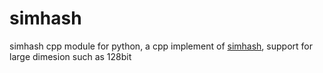 # simhash
simhash cpp module for python, a cpp implement of [simhash](https://github.com/leonsim/simhash), support for large dimesion such as 128bit
